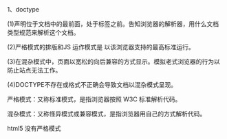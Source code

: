 1、doctype

(1)声明位于文档中的最前面，处于标签之前。告知浏览器的解析器，用什么文档类型规范来解析这个文档。

(2)严格模式的排版和JS 运作模式是 以该浏览器支持的最高标准运行。

(3)在混杂模式中，页面以宽松的向后兼容的方式显示。模拟老式浏览器的行为以防止站点无法工作。

(4)DOCTYPE不存在或格式不正确会导致文档以混杂模式呈现。


严格模式：又称标准模式，是指浏览器按照 W3C 标准解析代码。

混杂模式：又称怪异模式或兼容模式，是指浏览器用自己的方式解析代码。

html5 没有严格模式
